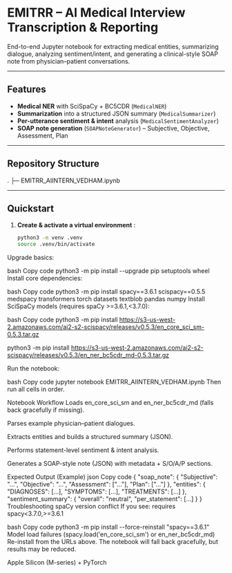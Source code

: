 # EMITRR – AI Medical Interview Transcription & Reporting

End-to-end Jupyter notebook for extracting medical entities, summarizing dialogue, analyzing sentiment/intent, and generating a clinical-style SOAP note from physician–patient conversations.

---

## Features

- **Medical NER** with SciSpaCy + BC5CDR (`MedicalNER`)  
- **Summarization** into a structured JSON summary (`MedicalSummarizer`)  
- **Per-utterance sentiment & intent** analysis (`MedicalSentimentAnalyzer`)  
- **SOAP note generation** (`SOAPNoteGenerator`) – Subjective, Objective, Assessment, Plan  

---

## Repository Structure

.
├─ EMITRR_AIINTERN_VEDHAM.ipynb

---

## Quickstart

1. **Create & activate a virtual environment** :
   ```bash
   python3 -m venv .venv
   source .venv/bin/activate
Upgrade basics:

bash
Copy code
python3 -m pip install --upgrade pip setuptools wheel
Install core dependencies:

bash
Copy code
python3 -m pip install spacy==3.6.1 scispacy==0.5.5 medspacy transformers torch datasets textblob pandas numpy
Install SciSpaCy models (requires spaCy >=3.6.1,<3.7.0):

bash
Copy code
python3 -m pip install https://s3-us-west-2.amazonaws.com/ai2-s2-scispacy/releases/v0.5.3/en_core_sci_sm-0.5.3.tar.gz

python3 -m pip install https://s3-us-west-2.amazonaws.com/ai2-s2-scispacy/releases/v0.5.3/en_ner_bc5cdr_md-0.5.3.tar.gz

Run the notebook:

bash
Copy code
jupyter notebook EMITRR_AIINTERN_VEDHAM.ipynb
Then run all cells in order.

Notebook Workflow
Loads en_core_sci_sm and en_ner_bc5cdr_md (falls back gracefully if missing).

Parses example physician–patient dialogues.

Extracts entities and builds a structured summary (JSON).

Performs statement-level sentiment & intent analysis.

Generates a SOAP-style note (JSON) with metadata + S/O/A/P sections.

Expected Output (Example)
json
Copy code
{
  "soap_note": {
    "Subjective": "...",
    "Objective": "...",
    "Assessment": ["..."],
    "Plan": ["..."]
  },
  "entities": {
    "DIAGNOSES": [...],
    "SYMPTOMS": [...],
    "TREATMENTS": [...]
  },
  "sentiment_summary": {
    "overall": "neutral",
    "per_statement": [...]
  }
}
Troubleshooting
spaCy version conflict
If you see: requires spacy<3.7.0,>=3.6.1

bash
Copy code
python3 -m pip install --force-reinstall "spacy==3.6.1"
Model load failures (spacy.load('en_core_sci_sm') or en_ner_bc5cdr_md)
Re-install from the URLs above. The notebook will fall back gracefully, but results may be reduced.

Apple Silicon (M-series) + PyTorch
